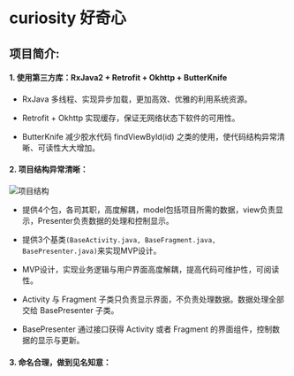 # curiosity 好奇心
## 项目简介:

#### 1. 使用第三方库：RxJava2 + Retrofit + Okhttp + ButterKnife

- RxJava 多线程、实现异步加载，更加高效、优雅的利用系统资源。
    
- Retrofit + Okhttp 实现缓存，保证无网络状态下软件的可用性。
    
- ButterKnife 减少胶水代码 findViewById(id) 之类的使用，使代码结构异常清晰、可读性大大增加。
   
#### 2. 项目结构异常清晰：
![项目结构](https://raw.github.com/Jere3y/curiosity/master/des/project_tree.JPG)

- 提供4个包，各司其职，高度解耦，model包括项目所需的数据，view负责显示，Presenter负责数据的处理和控制显示。

- 提供3个基类`(BaseActivity.java, BaseFragment.java, BasePresenter.java)`来实现MVP设计。   
    
- MVP设计，实现业务逻辑与用户界面高度解耦，提高代码可维护性，可阅读性。
    
- Activity 与 Fragment 子类只负责显示界面，不负责处理数据。数据处理全部交给 BasePresenter 子类。  

- BasePresenter 通过接口获得 Activity 或者 Fragment 的界面组件，控制数据的显示与更新。
       
#### 3. 命名合理，做到见名知意：

